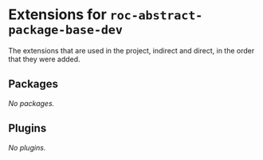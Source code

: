 # Extensions for `roc-abstract-package-base-dev`

The extensions that are used in the project, indirect and direct, in the order that they were added.

## Packages
_No packages._

## Plugins
_No plugins._
